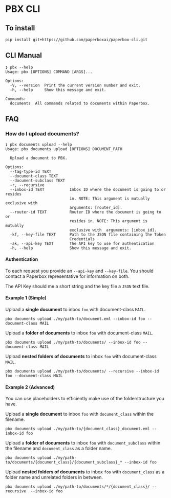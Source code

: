 # PBX CLI

## To install

```
pip install git+https://github.com/paperboxai/paperbox-cli.git
```

## CLI Manual

```
❯ pbx --help
Usage: pbx [OPTIONS] COMMAND [ARGS]...

Options:
  -V, --version  Print the current version number and exit.
  -h, --help     Show this message and exit.

Commands:
  documents  All commands related to documents within Paperbox.
```

## FAQ

### How do I upload documents?

```
❯ pbx documents upload --help
Usage: pbx documents upload [OPTIONS] DOCUMENT_PATH

  Upload a document to PBX.

Options:
  --tag-type-id TEXT
  --document-class TEXT
  --document-subclass TEXT
  -r, --recursive
  --inbox-id TEXT           Inbox ID where the document is going to or resides
                            in. NOTE: This argument is mutually exclusive with
                            arguments: [router_id].
  --router-id TEXT          Router ID where the document is going to or
                            resides in. NOTE: This argument is mutually
                            exclusive with  arguments: [inbox_id].
  -kf, --key-file TEXT      Path to the JSON file containing the Token
                            Credentials
  -ak, --api-key TEXT       The API key to use for authentication
  -h, --help                Show this message and exit.
```

#### Authentication

To each request you provide an `--api-key` and `--key-file`.
You should contact a Paperbox representative for information on both.

The API Key should me a short string and the key file a `JSON` text file.

#### Example 1 (Simple)

Upload a **single document** to inbox `foo` with document-class `MAIL`.

```
pbx documents upload ./my/path-to/document.eml --inbox-id foo --document-class MAIL
```

Upload a **folder of documents** to inbox `foo` with document-class `MAIL`.

```
pbx documents upload ./my/path-to/documents/ --inbox-id foo --document-class MAIL
```

Upload **nested folders of documents** to inbox `foo` with document-class `MAIL`.

```
pbx documents upload ./my/path-to/documents/ --recursive --inbox-id foo --document-class MAIL
```

#### Example 2 (Advanced)

You can use placeholders to efficiently make use of the folderstructure you have.

Upload a **single document** to inbox `foo` with `document_class` within the filename.

```
pbx documents upload ./my/path-to/{document_class}_document.eml --inbox-id foo
```

Upload a **folder of documents** to inbox `foo` with `document_subclass` within the filename and `document_class` as a folder name.

```
pbx documents upload ./my/path-to/documents/{document_class}/{document_subclass}_* --inbox-id foo
```

Upload **nested folders of documents** to inbox `foo` with `document_class` as a folder name and unrelated folders in between.

```
pbx documents upload ./my/path-to/documents/*/{document_class}/ --recursive  --inbox-id foo
```
